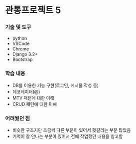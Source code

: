 # 관통프로젝트 5

### 기술 및 도구
- python
- VSCode
- Chrome
- Django 3.2+
- Bootstrap

### 학습 내용
- DB를 이용한 기능 구현(로그인, 게시물 작성 등)
- 데코레이터(@)
- MTV 패턴에 대한 이해
- CRUD 패턴에 대한 이해

### 어려웠던 점
- 비슷한 구조지만 조금씩 다른 부분이 있어서 헷갈리는 부분 많았음
- 기억이 잘 안나는 부분이 있어서 전에 작업했던 내용을 참고함